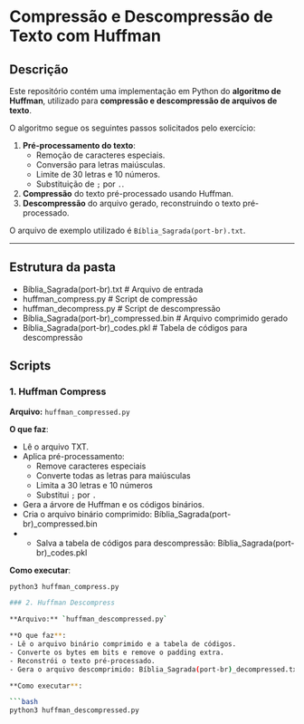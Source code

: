 # Compressão e Descompressão de Texto com Huffman

## Descrição

Este repositório contém uma implementação em Python do **algoritmo de Huffman**, utilizado para **compressão e descompressão de arquivos de texto**.  

O algoritmo segue os seguintes passos solicitados pelo exercício:

1. **Pré-processamento do texto**:
   - Remoção de caracteres especiais.
   - Conversão para letras maiúsculas.
   - Limite de 30 letras e 10 números.
   - Substituição de `;` por `.`.
2. **Compressão** do texto pré-processado usando Huffman.
3. **Descompressão** do arquivo gerado, reconstruindo o texto pré-processado.

O arquivo de exemplo utilizado é `Bíblia_Sagrada(port-br).txt`.

---

## Estrutura da pasta

- Bíblia_Sagrada(port-br).txt # Arquivo de entrada
- huffman_compress.py # Script de compressão
- huffman_decompress.py # Script de descompressão
- Bíblia_Sagrada(port-br)_compressed.bin # Arquivo comprimido gerado
- Bíblia_Sagrada(port-br)_codes.pkl # Tabela de códigos para descompressão

## Scripts

### 1. Huffman Compress

**Arquivo:** `huffman_compressed.py`  

**O que faz**:
- Lê o arquivo TXT.
- Aplica pré-processamento:
  - Remove caracteres especiais
  - Converte todas as letras para maiúsculas
  - Limita a 30 letras e 10 números
  - Substitui `;` por `.`
- Gera a árvore de Huffman e os códigos binários.
- Cria o arquivo binário comprimido: Bíblia_Sagrada(port-br)_compressed.bin
- - Salva a tabela de códigos para descompressão: Bíblia_Sagrada(port-br)_codes.pkl

**Como executar**:

```bash
python3 huffman_compress.py

### 2. Huffman Descompress

**Arquivo:** `huffman_descompressed.py`  

**O que faz**:
- Lê o arquivo binário comprimido e a tabela de códigos.
- Converte os bytes em bits e remove o padding extra.
- Reconstrói o texto pré-processado.
- Gera o arquivo descomprimido: Bíblia_Sagrada(port-br)_decompressed.txt

**Como executar**:

```bash
python3 huffman_descompressed.py

